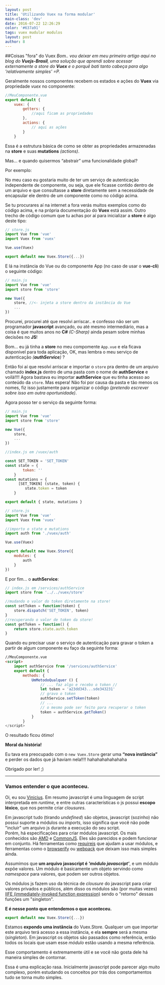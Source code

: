 ```yaml
---
layout: post
title: 'Utilizando Vuex na forma modular'
main-class: 'dev'
date: 2016-07-22 12:26:29 
color: '#637a91'
tags: vuex mudular modulos
layout: post
author: 8
---
```


##Coisas "fora" do Vuex
*Bom.. vou deixar em meu primeiro artigo aqui no blog do **Vuejs-Brasil**, uma solução que aprendi sobre acessar externamente a store do **Vuex** e o porquê bati tanto cabeça para algo 'relativamente simples' =P.*

Geralmente nossos componentes recebem os estados e ações do **Vuex** via propriedade *vuex* no componente: 
```javascript
//MeuComponente.vue
export default {
    vuex: {
        getters: {
            //aqui ficam as propriedades
        },
        actions: {
            // aqui as ações
        }
    }
```

Essa é a estrutura básica de como se obter as propriedades armazenadas na **store** e suas **mutations** *(actions)*. 

Mas… e quando quisermos “abstrair” uma funcionalidade global?

Por exemplo:

No meu caso eu gostaria muito de ter um serviço de autenticação independente de componente, ou seja, que ele ficasse contido dentro de um arquivo e que consultasse a **store** diretamente sem a necessidade de encapsular ele dentro de um componente como no código acima.

Se tu procurares aí na internet a fora verás muitos exemplos como do código acima, e na própria documentação do **Vuex** está assim. Outro trecho de código comum que tu achas por aí para inicializar a **store** é algo deste tipo:
```javascript
// store.js
import Vue from 'vue'
import Vuex from 'vuex'

Vue.use(Vuex)

export default new Vuex.Store({...})
``` 

E lá na instância do Vue ou do componente App (no caso de usar o **vue-cli**) o seguinte código:

```javascript
// main.js
import Vue from 'vue'
import store from 'store'

new Vue({
    store, //<- injeta a store dentro da instância do Vue
    ...
})
```

Procurei, procurei até que resolvi arriscar.. e confesso não ser um programador **javascript** avançado, ou até mesmo intermediário, mas a coisa é que muitos anos no **C#** *(C-Sharp)* ainda pesam sobre minhas decisões no **JS**!

Bom… eu já tinha a **store** no meu compomente `App.vue` e ela ficava disponível para toda aplicação, OK, mas lembra o meu serviço de autenticação *(**authService**)* ?

Então foi aí que resolvi arriscar e importar o `store` pra dentro de um arquivo chamado **index.js** dentro de uma pasta com o nome de **authService** e voilà!!!! Agora bastava eu importar **authService** que eu tinha acesso ao conteúdo da `store`. Mas espera! Não foi por causa da pasta e tão menos os nomes, fiz isso justamente para organizar o código *(pretendo escrever sobre isso em outra oportunidade)*.

Agora posso ter o serviço da seguinte forma:

```javascript
// main.js
import Vue from 'vue'
import store from 'store'

new Vue({
    store,
    ...
})
```
```javascript
//index.js em /vuex/auth

const SET_TOKEN = 'SET_TOKEN'
const state = {
        token: ''
    }
const mutations = {
      [SET_TOKEN] (state, token) {
         state.token = token
    }

export default { state, mutations }
```

```javascript
// store.js
import Vue from 'vue'
import Vuex from 'vuex'

//importo o state e mutations
import auth from './vuex/auth'

Vue.use(Vuex)

export default new Vuex.Store({
    modules: {
        auth
    }
})
```
E por fim... o **authService**:
```javascript
// index.js em /services/authService
import store from '../../vuex/store'

//mudando o valor do token diretamente na store!
const setToken = function(token) {
    store.dispatch('SET_TOKEN', token)
}
//recuperando o valor de token da store!
const getToken = function() {
    return store.state.auth.token
}
```
Quando eu precisar usar o serviço de autenticação para gravar o token a partir de algum componente eu faço da seguinte forma:
```html
//MeuComponente.vue
<script>
    import authService from '/services/authService'
    export default {
        methods: {
            UmMetodoQualquer () {
                // ... faz algo e recebo o token //
                let token = 'a23dd343...sde343231'
                // gravo o token
                authService.setToken(token)
                // ... 
                // o mesmo pode ser feito para recuperar o token
                token = authService.getToken()
            }
        }
</script>
```

O resultado ficou ótimo!

**Moral da história!**

Eu tava era preocupado com o `new Vuex.Store` gerar uma **“nova instância”** e perder os dados que já haviam nela!!!! hahahahahahahaha

Obrigado por ler! ;)

---------

### Vamos entender o que aconteceu.

Oi, eu sou [Vinicius](http://www.vuejs-brasil.com.br/author/vinicius/).
Em resumo javascript é uma linguagem de script interpretada em *runtime*, e entre outras características o js possui **escopo léxico**, que nos permite criar *clousures*.

Em javascript tudo (tirando *undefined*) são objetos, javascript (sozinho) não possui suporte a módulos ou *imports*, isso significa que você não pode "incluir" um arquivo js durante a execução do seu script.  
Porém, há especificações para criar módulos javascript. Os mais conhecidos são [AMD](https://github.com/amdjs/amdjs-api) e [CommonJS](http://www.commonjs.org/). Eles são parecidos e podem funcionar em conjunto.
Há ferramentas como [requirejs](http://requirejs.org/) que ajudam a usar módulos, e ferramentas como o [browserify](http://browserify.org/) ou [webpack](https://webpack.github.io/) que deixam isso mais simples ainda. 


Assumimos que **um arquivo javascript é *'módulo javascript'***, e um módulo expõe valores. Um módulo é basicamente um objeto servindo como *namespace* para valores, que podem ser outros objetos.

Os módulos js fazem uso da técnica de *clousure* do javascript para criar valores privados e públicos, além disso os módulos são (por muitas vezes) [IIFE (immediately-invoked function expression)](http://imasters.com.br/front-end/javascript/sobre-funcoes-imediatas-javascript-iife/) sendo o "retorno" dessas funções um "singleton".

**E é nesse ponto que entendemos o que aconteceu.**
```javascript
export default new Vuex.Store({...})
``` 

Estamos **expondo uma instância** do Vuex.Store. Qualquer um que importar este arquivo  terá acesso a essa instância, e ela **sempre** será a mesma (*singleton*). Em javascript os objetos são passados como referência, então todos os locais que usam esse *módulo* estão usando a mesma referência. 

Esse comportamento é extremamente útil e se você não gosta dele há maneira simples de contornar.

Essa é uma explicação rasa. Inicialmente javascript pode parecer algo muito complexo, porém estudando os conceitos por trás dos comportamentos tudo se torna muito simples.  
